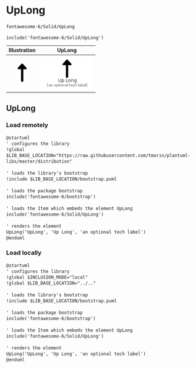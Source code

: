 # UpLong


```text
fontawesome-6/Solid/UpLong
```

```text
include('fontawesome-6/Solid/UpLong')
```



| Illustration | UpLong |
| :---: | :---: |
| ![illustration for Illustration](../../fontawesome-6/Solid/UpLong.png) | ![illustration for UpLong](../../fontawesome-6/Solid/UpLong.Local.png) |




## UpLong

### Load remotely
```plantuml
@startuml
' configures the library
!global $LIB_BASE_LOCATION="https://raw.githubusercontent.com/tmorin/plantuml-libs/master/distribution"

' loads the library's bootstrap
!include $LIB_BASE_LOCATION/bootstrap.puml

' loads the package bootstrap
include('fontawesome-6/bootstrap')

' loads the Item which embeds the element UpLong
include('fontawesome-6/Solid/UpLong')

' renders the element
UpLong('UpLong', 'Up Long', 'an optional tech label')
@enduml
```

### Load locally
```plantuml
@startuml
' configures the library
!global $INCLUSION_MODE="local"
!global $LIB_BASE_LOCATION="../.."

' loads the library's bootstrap
!include $LIB_BASE_LOCATION/bootstrap.puml

' loads the package bootstrap
include('fontawesome-6/bootstrap')

' loads the Item which embeds the element UpLong
include('fontawesome-6/Solid/UpLong')

' renders the element
UpLong('UpLong', 'Up Long', 'an optional tech label')
@enduml
```

